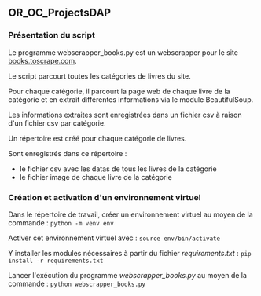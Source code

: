 ## OR_OC_ProjectsDAP

### Présentation du script

Le programme webscrapper_books.py est un webscrapper pour le site [books.toscrape.com](http://books.toscrape.com).  

Le script parcourt toutes les catégories de livres du site.  

Pour chaque catégorie, il parcourt la page web de chaque livre de la catégorie et en extrait différentes informations via le module BeautifulSoup.  

Les informations extraites sont enregistrées dans un fichier csv à raison d'un fichier csv par catégorie.  

Un répertoire est créé pour chaque catégorie de livres.  

Sont enregistrés dans ce répertoire :
* le fichier csv avec les datas de tous les livres de la catégorie
* le fichier image de chaque livre de la catégorie
      
### Création et activation d'un environnement virtuel

Dans le répertoire de travail, créer un environnement virtuel au moyen de la commande : `python -m venv env` 

Activer cet environnement virtuel  avec : `source env/bin/activate`    

Y installer les modules nécessaires à partir du fichier *requirements.txt* : `pip install -r requirements.txt` 

Lancer l'exécution du programme *webscrapper_books.py* au moyen de la commande : `python webscrapper_books.py`  
